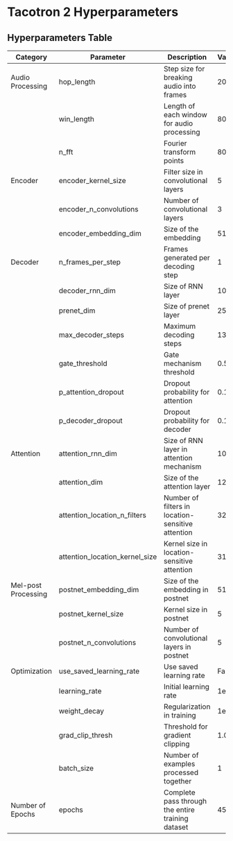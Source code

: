 # Tacotron 2 Hyperparameters

## Hyperparameters Table

| Category | Parameter | Description | Value |
|----------|-----------|-------------|-------|
| Audio Processing | hop_length | Step size for breaking audio into frames | 200 |
|  | win_length | Length of each window for audio processing | 800 |
|  | n_fft | Fourier transform points | 800 |
| Encoder | encoder_kernel_size | Filter size in convolutional layers | 5 |
|  | encoder_n_convolutions | Number of convolutional layers | 3 |
|  | encoder_embedding_dim | Size of the embedding | 512 |
| Decoder | n_frames_per_step | Frames generated per decoding step | 1 |
|  | decoder_rnn_dim | Size of RNN layer | 1024 |
|  | prenet_dim | Size of prenet layer | 256 |
|  | max_decoder_steps | Maximum decoding steps | 1300 |
|  | gate_threshold | Gate mechanism threshold | 0.5 |
|  | p_attention_dropout | Dropout probability for attention | 0.1 |
|  | p_decoder_dropout | Dropout probability for decoder | 0.1 |
| Attention | attention_rnn_dim | Size of RNN layer in attention mechanism | 1024 |
|  | attention_dim | Size of the attention layer | 128 |
|  | attention_location_n_filters | Number of filters in location-sensitive attention | 32 |
|  | attention_location_kernel_size | Kernel size in location-sensitive attention | 31 |
| Mel-post Processing | postnet_embedding_dim | Size of the embedding in postnet | 512 |
|  | postnet_kernel_size | Kernel size in postnet | 5 |
|  | postnet_n_convolutions | Number of convolutional layers in postnet | 5 |
| Optimization | use_saved_learning_rate | Use saved learning rate | False |
|  | learning_rate | Initial learning rate | 1e-5 |
|  | weight_decay | Regularization in training | 1e-6 |
|  | grad_clip_thresh | Threshold for gradient clipping | 1.0 |
|  | batch_size | Number of examples processed together | 1 |
| Number of Epochs | epochs | Complete pass through the entire training dataset | 450 |

